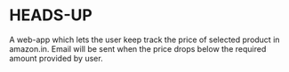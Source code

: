 # HEADS-UP

A web-app which lets the user keep track the price of selected product in amazon.in.
Email will be sent when the price drops below the required amount provided by user.
